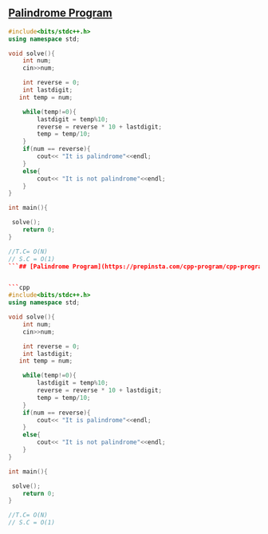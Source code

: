 ## [Palindrome Program](https://prepinsta.com/cpp-program/cpp-program-to-check-whether-a-number-is-palindrome-or-not/)


```cpp
#include<bits/stdc++.h>
using namespace std;

void solve(){
    int num;
    cin>>num;

    int reverse = 0;
    int lastdigit;
   int temp = num;

    while(temp!=0){
        lastdigit = temp%10;
        reverse = reverse * 10 + lastdigit;
        temp = temp/10;
    }
    if(num == reverse){
        cout<< "It is palindrome"<<endl;
    }
    else{
        cout<< "It is not palindrome"<<endl;
    }
}

int main(){

 solve();
    return 0;
}

//T.C= O(N)
// S.C = O(1)
```## [Palindrome Program](https://prepinsta.com/cpp-program/cpp-program-to-check-whether-a-number-is-palindrome-or-not/)


```cpp
#include<bits/stdc++.h>
using namespace std;

void solve(){
    int num;
    cin>>num;

    int reverse = 0;
    int lastdigit;
   int temp = num;

    while(temp!=0){
        lastdigit = temp%10;
        reverse = reverse * 10 + lastdigit;
        temp = temp/10;
    }
    if(num == reverse){
        cout<< "It is palindrome"<<endl;
    }
    else{
        cout<< "It is not palindrome"<<endl;
    }
}

int main(){

 solve();
    return 0;
}

//T.C= O(N)
// S.C = O(1)
```